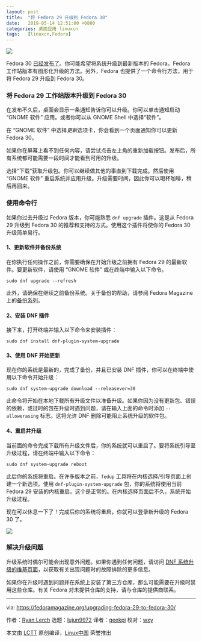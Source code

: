 ```yaml
---
layout: post
title:	"将 Fedora 29 升级到 Fedora 30"
date:	2019-05-14 12:51:00 +0800 
categories:	桌面应用 linuxcn 
tags:	[linuxcn,Fedora]
---
```



![](/Asserts/Images//attachment/album/201905/14/125156dtuotjgs5wto8z38.jpg)


Fedora 30 [已经发布了](https://fedoramagazine.org/announcing-fedora-30/)。你可能希望将系统升级到最新版本的 Fedora。Fedora 工作站版本有图形化升级的方法。另外，Fedora 也提供了一个命令行方法，用于将 Fedora 29 升级到 Fedora 30。


### 将 Fedora 29 工作站版本升级到 Fedora 30


在发布不久后，桌面会显示一条通知告诉你可以升级。你可以单击通知启动 “GNOME 软件” 应用。或者你可以从 GNOME Shell 中选择“软件”。


在 “GNOME 软件” 中选择*更新*选项卡，你会看到一个页面通知你可以更新 Fedora 30。


如果你在屏幕上看不到任何内容，请尝试点击左上角的重新加载按钮。发布后，所有系统都可能需要一段时间才能看到可用的升级。


选择“下载”获取升级包。你可以继续做其他的事直到下载完成。然后使用 “GNOME 软件” 重启系统并应用升级。升级需要时间，因此你可以喝杯咖啡，稍后再回来。


### 使用命令行


如果你过去升级过 Fedora 版本，你可能熟悉 `dnf upgrade` 插件。这是从 Fedora 29 升级到 Fedora 30 的推荐和支持的方式。使用这个插件将使你的 Fedora 30 升级简单易行。


#### 1、更新软件并备份系统


在你执行任何操作之前，你需要确保在开始升级之前拥有 Fedora 29 的最新软件。要更新软件，请使用 “GNOME 软件” 或在终端中输入以下命令。



```
sudo dnf upgrade --refresh
```

此外，请确保在继续之前备份系统。关于备份的帮助，请参阅 Fedora Magazine 上的[备份系列](https://fedoramagazine.org/taking-smart-backups-duplicity/)。


#### 2、安装 DNF 插件


接下来，打开终端并输入以下命令来安装插件：



```
sudo dnf install dnf-plugin-system-upgrade
```

#### 3、使用 DNF 开始更新


现在你的系统是最新的，完成了备份，并且已安装 DNF 插件，你可以在终端中使用以下命令开始升级：



```
sudo dnf system-upgrade download --releasever=30
```

此命令将开始在本地下载所有升级文件以准备升级。如果你因为没有更新包、错误的依赖，或过时的包在升级时遇到问题，请在输入上面的命令时添加 `-- allowerasing` 标志。这将允许 DNF 删除可能阻止系统升级的软件包。


#### 4、重启并升级


当前面的命令完成下载所有升级文件后，你的系统就可以重启了。要将系统引导至升级过程，请在终端中输入以下命令：



```
sudo dnf system-upgrade reboot
```

此后你的系统将重启。在许多版本之前，`fedup` 工具将在内核选择/引导页面上创建一个新选项。使用 `dnf-plugin-system-upgrade` 包，你的系统将使用当前 Fedora 29 安装的内核重启。这个是正常的。在内核选择页面后不久，系统开始升级过程。


现在可以休息一下了！完成后你的系统将重启，你就可以登录新升级的 Fedora 30 了。


![](/Asserts/Images//attachment/album/201905/14/125236ikivq4ixvexxppar.png)


### 解决升级问题


升级系统时偶尔可能会出现意外问题。如果你遇到任何问题，请访问 [DNF 系统升级的维基页面](https://fedoraproject.org/wiki/DNF_system_upgrade#Resolving_post-upgrade_issues)，以获取有关出现问题时的故障排除的更多信息。


如果你在升级时遇到问题并在系统上安装了第三方仓库，那么可能需要在升级时禁用这些仓库。有关 Fedora 对未提供仓库的支持，请与仓库的提供商联系。




---


via: <https://fedoramagazine.org/upgrading-fedora-29-to-fedora-30/>


作者：[Ryan Lerch](https://fedoramagazine.org/author/ryanlerch/) 选题：[lujun9972](https://github.com/lujun9972) 译者：[geekpi](https://github.com/geekpi) 校对：[wxy](https://github.com/wxy)


本文由 [LCTT](https://github.com/LCTT/TranslateProject) 原创编译，[Linux中国](https://linux.cn/) 荣誉推出
